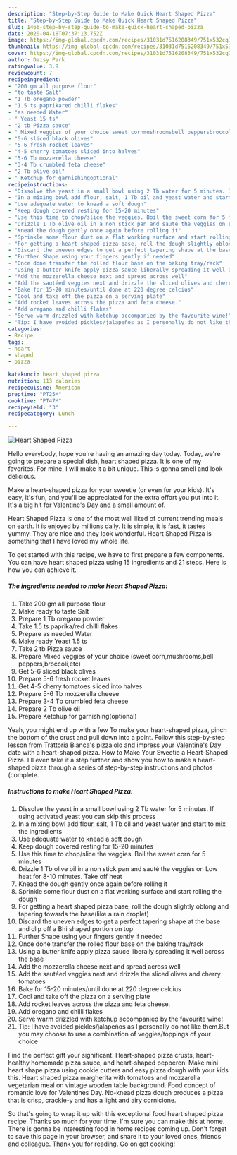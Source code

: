 ```yaml
---
description: "Step-by-Step Guide to Make Quick Heart Shaped Pizza"
title: "Step-by-Step Guide to Make Quick Heart Shaped Pizza"
slug: 1466-step-by-step-guide-to-make-quick-heart-shaped-pizza
date: 2020-04-18T07:37:13.752Z
image: https://img-global.cpcdn.com/recipes/31031d7516208349/751x532cq70/heart-shaped-pizza-recipe-main-photo.jpg
thumbnail: https://img-global.cpcdn.com/recipes/31031d7516208349/751x532cq70/heart-shaped-pizza-recipe-main-photo.jpg
cover: https://img-global.cpcdn.com/recipes/31031d7516208349/751x532cq70/heart-shaped-pizza-recipe-main-photo.jpg
author: Daisy Park
ratingvalue: 3.9
reviewcount: 7
recipeingredient:
- "200 gm all purpose flour"
- "to taste Salt"
- "1 Tb oregano powder"
- "1.5 ts paprikared chilli flakes"
- "as needed Water"
- " Yeast 15 ts"
- "2 tb Pizza sauce"
- " Mixed veggies of your choice sweet cornmushroomsbell peppersbroccolietc"
- "5-6 sliced black olives"
- "5-6 fresh rocket leaves"
- "4-5 cherry tomatoes sliced into halves"
- "5-6 Tb mozzerella cheese"
- "3-4 Tb crumbled feta cheese"
- "2 Tb olive oil"
- " Ketchup for garnishingoptional"
recipeinstructions:
- "Dissolve the yeast in a small bowl using 2 Tb water for 5 minutes. If using activated yeast you can skip this process"
- "In a mixing bowl add flour, salt, 1 Tb oil and yeast water and start to mix the ingredients"
- "Use adequate water to knead a soft dough"
- "Keep dough covered resting for 15-20 minutes"
- "Use this time to chop/slice the veggies. Boil the sweet corn for 5 minutes"
- "Drizzle 1 Tb olive oil in a non stick pan and sauté the veggies on Low heat for 8-10 minutes. Take off heat"
- "Knead the dough gently once again before rolling it"
- "Sprinkle some flour dust on a flat working surface and start rolling the dough"
- "For getting a heart shaped pizza base, roll the dough slightly oblong and tapering towards the base(like a rain droplet)"
- "Discard the uneven edges to get a perfect tapering shape at the base and clip off a Bhi shaped portion on top"
- "Further Shape using your fingers gently if needed"
- "Once done transfer the rolled flour base on the baking tray/rack"
- "Using a butter knife apply pizza sauce liberally spreading it well across the base"
- "Add the mozzerella cheese next and spread across well"
- "Add the sautéed veggies next and drizzle the sliced olives and cherry tomatoes"
- "Bake for 15-20 minutes/until done at 220 degree celcius"
- "Cool and take off the pizza on a serving plate"
- "Add rocket leaves across the pizza and feta cheese."
- "Add oregano and chilli flakes"
- "Serve warm drizzled with ketchup accompanied by the favourite wine!"
- "Tip: I have avoided pickles/jalapeños as I personally do not like them.But you may choose to use a combination of veggies/toppings of your choice"
categories:
- Recipe
tags:
- heart
- shaped
- pizza

katakunci: heart shaped pizza 
nutrition: 113 calories
recipecuisine: American
preptime: "PT25M"
cooktime: "PT47M"
recipeyield: "3"
recipecategory: Lunch

---
```



![Heart Shaped Pizza](https://img-global.cpcdn.com/recipes/31031d7516208349/751x532cq70/heart-shaped-pizza-recipe-main-photo.jpg)

Hello everybody, hope you're having an amazing day today. Today, we're going to prepare a special dish, heart shaped pizza. It is one of my favorites. For mine, I will make it a bit unique. This is gonna smell and look delicious.

Make a heart-shaped pizza for your sweetie (or even for your kids). It&#39;s easy, it&#39;s fun, and you&#39;ll be appreciated for the extra effort you put into it. It&#39;s a big hit for Valentine&#39;s Day and a small amount of.

Heart Shaped Pizza is one of the most well liked of current trending meals on earth. It is enjoyed by millions daily. It is simple, it is fast, it tastes yummy. They are nice and they look wonderful. Heart Shaped Pizza is something that I have loved my whole life.


To get started with this recipe, we have to first prepare a few components. You can have heart shaped pizza using 15 ingredients and 21 steps. Here is how you can achieve it.

<!--inarticleads1-->

##### The ingredients needed to make Heart Shaped Pizza:

1. Take 200 gm all purpose flour
1. Make ready to taste Salt
1. Prepare 1 Tb oregano powder
1. Take 1.5 ts paprika/red chilli flakes
1. Prepare as needed Water
1. Make ready  Yeast 1.5 ts
1. Take 2 tb Pizza sauce
1. Prepare  Mixed veggies of your choice (sweet corn,mushrooms,bell peppers,broccoli,etc)
1. Get 5-6 sliced black olives
1. Prepare 5-6 fresh rocket leaves
1. Get 4-5 cherry tomatoes sliced into halves
1. Prepare 5-6 Tb mozzerella cheese
1. Prepare 3-4 Tb crumbled feta cheese
1. Prepare 2 Tb olive oil
1. Prepare  Ketchup for garnishing(optional)


Yeah, you might end up with a few To make your heart-shaped pizza, pinch the bottom of the crust and pull down into a point. Follow this step-by-step lesson from Trattoria Bianca&#39;s pizzaiolo and impress your Valentine&#39;s Day date with a heart-shaped pizza. How to Make Your Sweetie a Heart-Shaped Pizza. I&#39;ll even take it a step further and show you how to make a heart-shaped pizza through a series of step-by-step instructions and photos (complete. 

<!--inarticleads2-->

##### Instructions to make Heart Shaped Pizza:

1. Dissolve the yeast in a small bowl using 2 Tb water for 5 minutes. If using activated yeast you can skip this process
1. In a mixing bowl add flour, salt, 1 Tb oil and yeast water and start to mix the ingredients
1. Use adequate water to knead a soft dough
1. Keep dough covered resting for 15-20 minutes
1. Use this time to chop/slice the veggies. Boil the sweet corn for 5 minutes
1. Drizzle 1 Tb olive oil in a non stick pan and sauté the veggies on Low heat for 8-10 minutes. Take off heat
1. Knead the dough gently once again before rolling it
1. Sprinkle some flour dust on a flat working surface and start rolling the dough
1. For getting a heart shaped pizza base, roll the dough slightly oblong and tapering towards the base(like a rain droplet)
1. Discard the uneven edges to get a perfect tapering shape at the base and clip off a Bhi shaped portion on top
1. Further Shape using your fingers gently if needed
1. Once done transfer the rolled flour base on the baking tray/rack
1. Using a butter knife apply pizza sauce liberally spreading it well across the base
1. Add the mozzerella cheese next and spread across well
1. Add the sautéed veggies next and drizzle the sliced olives and cherry tomatoes
1. Bake for 15-20 minutes/until done at 220 degree celcius
1. Cool and take off the pizza on a serving plate
1. Add rocket leaves across the pizza and feta cheese.
1. Add oregano and chilli flakes
1. Serve warm drizzled with ketchup accompanied by the favourite wine!
1. Tip: I have avoided pickles/jalapeños as I personally do not like them.But you may choose to use a combination of veggies/toppings of your choice


Find the perfect gift your significant. Heart-shaped pizza crusts, heart-healthy homemade pizza sauce, and heart-shaped pepperoni Make mini heart shape pizza using cookie cutters and easy pizza dough with your kids this. Heart shaped pizza margherita with tomatoes and mozzarella vegetarian meal on vintage wooden table background. Food concept of romantic love for Valentines Day. No-knead pizza dough produces a pizza that is crisp, crackle-y and has a light and airy cornicione. 

So that's going to wrap it up with this exceptional food heart shaped pizza recipe. Thanks so much for your time. I'm sure you can make this at home. There is gonna be interesting food in home recipes coming up. Don't forget to save this page in your browser, and share it to your loved ones, friends and colleague. Thank you for reading. Go on get cooking!
